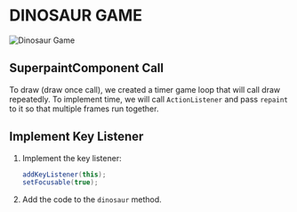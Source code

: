 # DINOSAUR GAME

![Dinosaur Game](https://images.crazygames.com/games/chrome-dino/cover-1669113832091.png?auto=format,compress&q=75&cs=strip)

## SuperpaintComponent Call

To draw (draw once call), we created a timer game loop that will call draw repeatedly. To implement time, we will call `ActionListener` and pass `repaint` to it so that multiple frames run together.

## Implement Key Listener

1. Implement the key listener:
    ```java
    addKeyListener(this);
    setFocusable(true);
    ```
2. Add the code to the `dinosaur` method.
